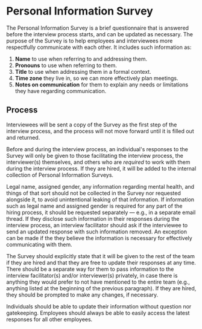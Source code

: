 # Personal Information Survey

The Personal Information Survey is a brief questionnaire that is answered before the interview process starts, and can be updated as necessary. The purpose of the Survey is to help employees and interviewees more respectfully communicate with each other. It includes such information as:

1. **Name** to use when referring to and addressing them.
2. **Pronouns** to use when referring to them.
3. **Title** to use when addressing them in a formal context.
4. **Time zone** they live in, so we can more effectively plan meetings.
5. **Notes on communication** for them to explain any needs or limitations they have regarding communication.

## Process

Interviewees will be sent a copy of the Survey as the first step of the interview process, and the process will not move forward until it is filled out and returned.

Before and during the interview process, an individual's responses to the Survey will only be given to those facilitating the interview process, the interviewer(s) themselves, and others who are _required_ to work with them during the interview process. If they are hired, it will be added to the internal collection of Personal Information Surveys.

Legal name, assigned gender, any information regarding mental health, and things of that sort should not be collected in the Survey nor requested alongside it, to avoid unintentional leaking of that information. If information such as legal name and assigned gender is required for any part of the hiring process, it should be requested separately — e.g., in a separate email thread. If they disclose such information in their responses during the interview process, an interview facilitator should ask if the interviewee to send an updated response with such information removed. An exception can be made if the they believe the information is necessary for effectively communicating with them.

The Survey should explicitly state that it will be given to the rest of the team if they are hired and that they are free to update their responses at any time. There should be a separate way for them to pass information to the interview facilitator(s) and/or interviewer(s) privately, in case there is anything they would prefer to not have mentioned to the entire team (e.g., anything listed at the beginning of the previous paragraph). If they are hired, they should be prompted to make any changes, if necessary.

Individuals should be able to update their information without question nor gatekeeping. Employees should always be able to easily access the latest responses for all other employees.

